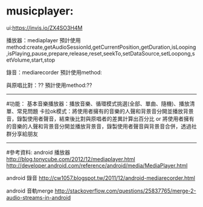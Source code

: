 # musicplayer:

ui:https://invis.io/ZX4SO3H4M

播放器：mediaplayer
預計使用method:create,getAudioSessionId,getCurrentPosition,getDuration,isLooping,isPlaying,pause,prepare,release,reset,seekTo,setDataSource,setLoopong,setVolume,start,stop

錄音：mediarecorder
預計使用method:

與原唱比對：??
預計使用method:??

----------------------------------------------------------------------
#功能：
基本音樂播放器：播放音樂、循環模式挑選(全部、單曲、隨機)、播放清單、常見問題
卡拉ok模式：將使用者擁有的音樂的人聲和背景音分開並播放背景音，錄製使用者聲音，結束後比對與原唱者的差異計算出百分比
           or
           將使用者擁有的音樂的人聲和背景音分開並播放背景音，錄製使用者聲音與背景音合併，透過社群分享給朋友

----------------------------------------------------------------------
#參考資料:
android 播放器
http://blog.tonycube.com/2012/12/mediaplayer.html
http://developer.android.com/reference/android/media/MediaPlayer.html


android 錄音
http://cw1057.blogspot.tw/2011/12/android-mediarecorder.html

android 音軌merge
http://stackoverflow.com/questions/25837765/merge-2-audio-streams-in-android
